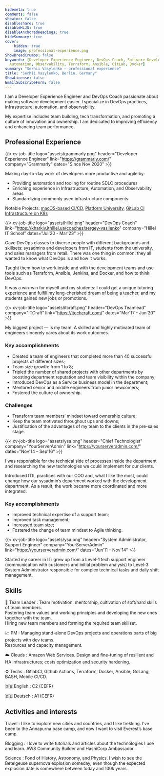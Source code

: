 ```yaml
---
hidemeta: true
comments: false
showtoc: false
disableshare: true
disableHLJS: true
disableAnchoredHeadings: true
hideSummary: true
cover:
    hidden: true
    image: professional-experience.png
ShowBreadCrumbs: false
keywords: [Developer Experience Engineer, DevOps Coach, Software Development Life Cycle (SDLC), AWS, Infrastructure 
  Automation, Observability, Terraform, Ansible, GitLab, Docker]
summary: "Serhii Vasylenko — professional experience"
title: "Serhii Vasylenko, Berlin, Germany"
ShowLicense: false
EmailSubscribeForm: false
---
```


I am a Developer Experience Engineer and DevOps Coach passionate about making software development easier. I specialize in DevOps practices, infrastructure, automation, and observability.

My expertise includes team building, tech transformation, and promoting a culture of innovation and ownership. I am dedicated to improving efficiency and enhancing team performance.

## Professional Experience
{{< cv-job-title 
logo="assets/grammarly.png" 
header="Developer Experience Engineer" 
link="https://grammarly.com/"
company="Grammarly" 
dates="Since Nov 2020" >}}

Making day-to-day work of developers more productive and agile by:
- Providing automation and tooling for routine SDLC procedures
- Enriching experience in Infrastructure, Automation, and Observability areas
- Standardizing commonly used infrastructure components

Notable Projects: [macOS-based CI/CD](/series/mac1.metal-at-aws/), [Platform University](https://www.grammarly.com/blog/engineering/empowering-engineers-build-faster/), [GitLab CI Infrastructure on K8s](https://youtu.be/ZOYA1XNqFBI) 

{{< cv-job-title
logo="assets/hillel.png"
header="DevOps Coach"
link="https://kharkiv.ithillel.ua/coaches/sergey-vasilenko"
company="Hillel IT School"
dates="Jul'20 - Mar'23" >}}

Gave DevOps classes to diverse people with different backgrounds and skillsets: sysadmins and developers from IT, students from the university, and sales managers from retail. There was one thing in common: they all wanted to know what DevOps is and how it works.

Taught them how to work inside and with the development teams and use tools such as Terraform, Ansible, Jenkins, and Docker, and how to think DevOps.

It was a win-win for myself and my students: I could get a unique tutoring experience and fulfill my long-cherished dream of being a teacher, and my students gained new jobs or promotions.

{{< cv-job-title 
logo="assets/itcraft.png" 
header="DevOps Teamlead" 
company="ITCraft" 
link="https://itechcraft.com/"
dates="Mar'17 - Jun'20" >}}

My biggest project — is my team. A skilled and highly motivated team of engineers sincerely cares about its work outcomes.

### Key accomplishments
- Created a team of engineers that completed more than 40 successful projects of different sizes;
- Team size growth: from 1 to 8;
- Tripled the number of shared projects with other departments by boosting department reputation and team visibility within the company;
- Introduced DevOps as a Service business model in the department;
- Mentored senior and middle engineers from junior newcomers;
- Fostered the culture of ownership.

### Challenges
- Transform team members’ mindset toward ownership culture;
- Keep the team motivated throughout ups and downs;
- Justification of the advantages of my team to the clients in the pre-sales stage.

{{< cv-job-title
logo="assets/ysa.png"
header="Chief Technologist"
company="YourServerAdmin"
link="https://yourserveradmin.com/"
dates="Nov'14 – Sep'16" >}}

I was responsible for the technical side of processes inside the department and researching the new technologies we could implement for our clients.

Introduced ITIL practices with our COO and, what I like the most, could change how our sysadmin’s department worked with the development department. As a result, the work became more coordinated and more integrated.

### Key accomplishments
- Improved technical expertise of a support team;
- Improved task management;
- Increased team size;
- Fostered the change of team mindset to Agile thinking.

{{< cv-job-title
logo="assets/ysa.png"
header="System Administrator, Support Engineer"
company="YourServerAdmin"
link="https://yourserveradmin.com/"
dates="Jun'11 – Nov'14" >}}

Started my career in IT: grew up from a Level-1 tech support engineer (communication with customers and initial problem analysis) to Level-3 System Administrator responsible for complex technical tasks and daily shift management.

## Skills
🤝 Team Leader
:   Team motivation, mentorship, cultivation of soft/hard skills of team members.\
Fostering team values and working principles and developing the new ones together with the team.\
Hiring new team members and forming the required team skillset.

📈 PM
:   Managing stand-alone DevOps projects and operations parts of big projects with dev teams.\
Resources and capacity management.

☁️ Clouds
:   Amazon Web Services. Design and fine-tuning of resilient and HA infrastructures; costs optimization and security hardening.

⚙️ Techs
:   GitlabCI, Github Actions, Terraform, Docker, Ansible, GoLang, BASH, Mobile CI/CD.

🇬🇧 English
:   C2 (CEFR)

🇩🇪 Deutsch
:   A1 (CEFR)

## Activities and interests
Travel
:   I like to explore new cities and countries, and I like trekking. I’ve been to the Annapurna base camp, and now I want to visit Everest’s base camp.

Blogging
:   I love to write tutorials and articles about the technologies I use and learn. AWS Community Builder and HashiCorp Ambassador.

Science
:   Fond of History, Astronomy, and Physics. I wish to see the Betelgeuse supernova explosion someday, even though the expected explosion date is somewhere between today and 100k years. 
